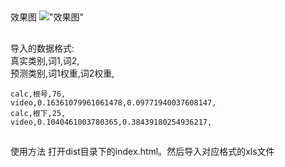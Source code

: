 ##
效果图
![ "效果图"]("./效果图.jpg")

##
导入的数据格式:<br/>
真实类别,词1,词2,<br/>
预测类别,词1权重,词2权重,
```xls
calc,根号,76,
video,0.16361079961061478,0.09771940037608147,
calc,根下,25,
video,0.1040461003780365,0.38439180254936217,
```

##
使用方法
打开dist目录下的index.html。然后导入对应格式的xls文件
